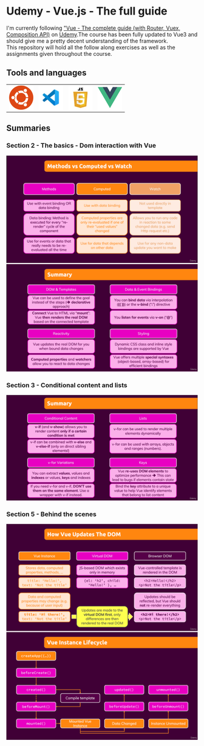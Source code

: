 # Udemy - Vue.js - The full guide

I'm currently following ["Vue - The complete guide (with Router, Vuex, Composition API)](https://www.udemy.com/course/vuejs-2-the-complete-guide/) on [Udemy](https://www.udemy.com/).The course has been fully updated to Vue3 and should give me a pretty decent understanding of the framework.  
This repository will hold all the follow along exercises as well as the assignments given throughout the course.

## Tools and languages

|                                     |                                     |                                             |                               |
| ----------------------------------- | ----------------------------------- | ------------------------------------------- | ----------------------------- |
| ![Ubuntu](./Assets/ubuntu-logo.png) | ![vscode](./Assets/vscode-logo.png) | ![javascript](./Assets/javascript-logo.png) | ![Vue](./Assets/vue-logo.png) |

## Summaries

### Section 2 - The basics - Dom interaction with Vue

![Methods vs Computed vs Watch](./Assets/Screenshots/s2MethodsVsComputedVsWatch.png)  
![Summary of section 2](./Assets/Screenshots/s2Summary.png)

### Section 3 - Conditional content and lists

![Summary of section 3](./Assets/Screenshots/s3Summary.png)

### Section 5 - Behind the scenes

![Vue and Dom](./Assets/Screenshots/s5BtSVueandDom.png)  
![lifecyclehooks](./Assets/Screenshots/s5BtSLifecycleHooks.png)
